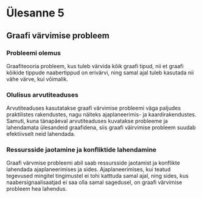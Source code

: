 # Ülesanne 5 

## Graafi värvimise probleem

### Probleemi olemus

Graafiteooria probleem, kus tuleb värvida kõik graafi tipud, nii et graafi kõikide tippude naabertippud on erivärvi, ning samal ajal tuleb kasutada nii vähe värve, kui võimalik.

### Olulisus arvutiteaduses

Arvutiteaduses kasutatakse graafi värvimise probleemi väga paljudes praktilistes rakendustes, nagu näiteks ajaplaneerimis- ja kaardirakendustes. Samuti, kuna tänapäeval arvutiteaduses kuvatakse probleeme ja lahendamata ülesandeid graafidena, siis graafi väirvimise probleem suudab efektiivselt neid lahendada. 

### Ressursside jaotamine ja konfliktide lahendamine 

Graafi värvmise probleemi abil saab ressursside jaotamist ja konflikte lahendada ajaplaneerimises ja sides. Ajaplaneerimises, kui teatud tegevused mingitel tingimustel ei tohi katttuda samal ajal, ning sides, kus naabersignaalisaatjad ei saa olla samal sagedusel, on graafi värvimise probleem hea lahendus.



